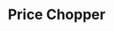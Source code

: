 ---
title: "Price Chopper"
url: /binghamton/price-chopper-chenango-bridge-road/
shop: supermarket
---